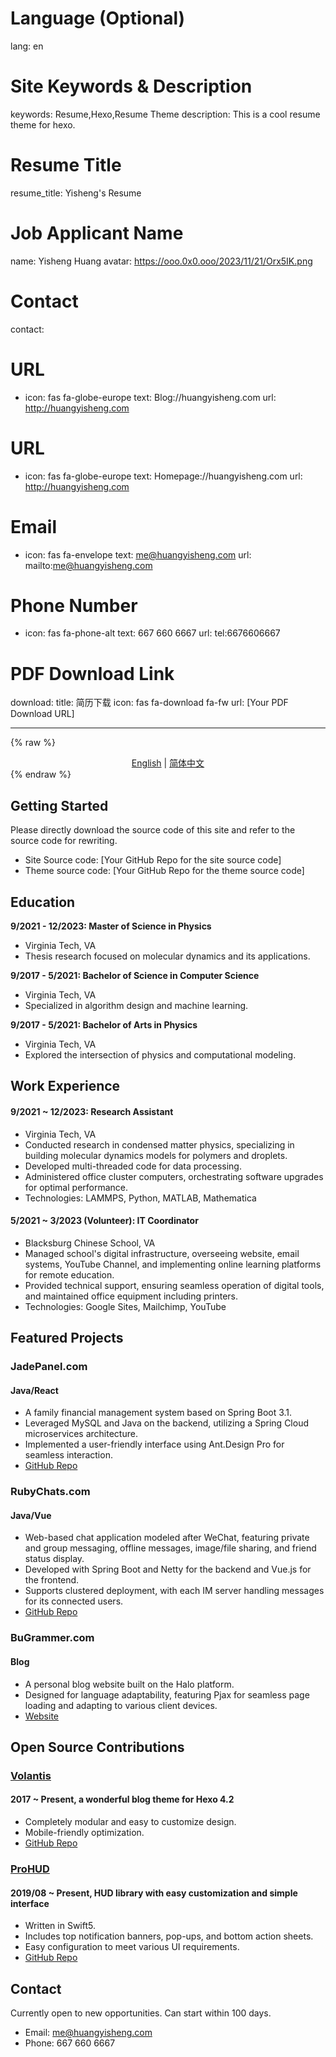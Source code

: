 # Language (Optional)
lang: en
# Site Keywords & Description
keywords: Resume,Hexo,Resume Theme
description: This is a cool resume theme for hexo.
# Resume Title
resume_title: Yisheng's Resume
# Job Applicant Name
name: Yisheng Huang
avatar: https://ooo.0x0.ooo/2023/11/21/Orx5IK.png

# Contact
contact:
  # URL
  - icon: fas fa-globe-europe
    text: Blog://huangyisheng.com
    url: http://huangyisheng.com
  # URL
  - icon: fas fa-globe-europe
    text: Homepage://huangyisheng.com
    url: http://huangyisheng.com
  # Email
  - icon: fas fa-envelope
    text: me@huangyisheng.com
    url: mailto:me@huangyisheng.com
  # Phone Number
  - icon: fas fa-phone-alt
    text: 667 660 6667
    url: tel:6676606667

# PDF Download Link
download:
  title: 简历下载
  icon: fas fa-download fa-fw
  url: [Your PDF Download URL]

---

{% raw %}
<center>
<a href='/'>English</a> | <a href='/zh-cn/'>简体中文</a>
</center>
{% endraw %}

## <i class="fas fa-flag"></i> Getting Started

Please directly download the source code of this site and refer to the source code for rewriting.

- Site Source code: [Your GitHub Repo for the site source code]
- Theme source code: [Your GitHub Repo for the theme source code]

## <i class="fas fa-user-graduate"></i> Education

**9/2021 - 12/2023: Master of Science in Physics**
- Virginia Tech, VA
- Thesis research focused on molecular dynamics and its applications.

**9/2017 - 5/2021: Bachelor of Science in Computer Science**
- Virginia Tech, VA
- Specialized in algorithm design and machine learning.

**9/2017 - 5/2021: Bachelor of Arts in Physics**
- Virginia Tech, VA
- Explored the intersection of physics and computational modeling.

## <i class="fas fa-user-tie"></i> Work Experience

#### 9/2021 ~ 12/2023: Research Assistant
- Virginia Tech, VA
- Conducted research in condensed matter physics, specializing in building molecular dynamics models for polymers and droplets.
- Developed multi-threaded code for data processing.
- Administered office cluster computers, orchestrating software upgrades for optimal performance.
- Technologies: LAMMPS, Python, MATLAB, Mathematica

#### 5/2021 ~ 3/2023 (Volunteer): IT Coordinator
- Blacksburg Chinese School, VA
- Managed school's digital infrastructure, overseeing website, email systems, YouTube Channel, and implementing online learning platforms for remote education.
- Provided technical support, ensuring seamless operation of digital tools, and maintained office equipment including printers.
- Technologies: Google Sites, Mailchimp, YouTube

## <i class="fas fa-award"></i> Featured Projects

### JadePanel.com
#### Java/React
- A family financial management system based on Spring Boot 3.1.
- Leveraged MySQL and Java on the backend, utilizing a Spring Cloud microservices architecture.
- Implemented a user-friendly interface using Ant.Design Pro for seamless interaction.
- [GitHub Repo](https://github.com/yishengh/jadepanel)

### RubyChats.com
#### Java/Vue
- Web-based chat application modeled after WeChat, featuring private and group messaging, offline messages, image/file sharing, and friend status display.
- Developed with Spring Boot and Netty for the backend and Vue.js for the frontend.
- Supports clustered deployment, with each IM server handling messages for its connected users.
- [GitHub Repo](https://github.com/yishengh/rubychats)

### BuGrammer.com
#### Blog
- A personal blog website built on the Halo platform.
- Designed for language adaptability, featuring Pjax for seamless page loading and adapting to various client devices.
- [Website](https://bugrammer.com)

## <i class="fab fa-github"></i> Open Source Contributions

### [Volantis](https://volantis.js.org/)
#### 2017 ~ Present, a wonderful blog theme for Hexo 4.2
- Completely modular and easy to customize design.
- Mobile-friendly optimization.
- [GitHub Repo](https://github.com/xaoxuu/hexo-theme-volantis)

### [ProHUD](https://github.com/xaoxuu/ProHUD)
#### 2019/08 ~ Present, HUD library with easy customization and simple interface
- Written in Swift5.
- Includes top notification banners, pop-ups, and bottom action sheets.
- Easy configuration to meet various UI requirements.
- [GitHub Repo](https://github.com/xaoxuu/ProHUD)

## <i class="fas fa-phone-alt"></i> Contact

Currently open to new opportunities. Can start within 100 days.

- Email: me@huangyisheng.com
- Phone: 667 660 6667
